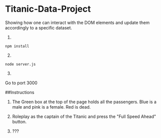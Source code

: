 # Titanic-Data-Project
Showing how one can interact with the DOM elements and update them accordingly to a specific dataset.

1.
```
npm install
```

2.
```
node server.js
```

3.
Go to port 3000

##Instructions
 1. The Green box at the top of the page holds all the passengers. Blue is a male and pink is a female. Red is dead.
 
 2. Roleplay as the captain of the Titanic and press the "Full Speed Ahead" button.
 
 3. ???
 
